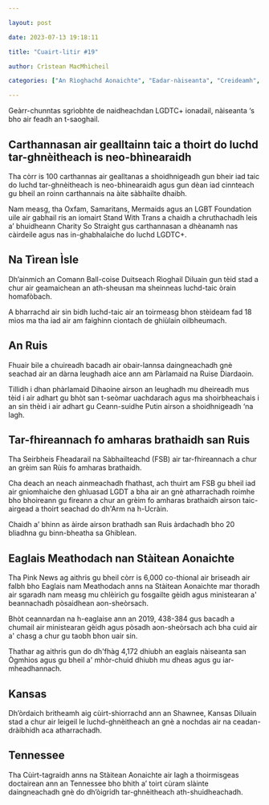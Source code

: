 ```yaml
---

layout: post

date: 2023-07-13 19:18:11

title: "Cuairt-litir #19"

author: Crìstean MacMhìcheil

categories: ["An Rìoghachd Aonaichte", "Eadar-nàiseanta", "Creideamh", "Cuairt-litir", "Lagh", "Poileataigs", "Slàinte"]

---
```


Geàrr-chunntas sgrìobhte de naidheachdan LGDTC+ ionadail, nàiseanta ‘s bho air feadh an t-saoghail.

## Carthannasan air gealltainn taic a thoirt do luchd tar-ghnèitheach is neo-bhìnearaidh

Tha còrr is 100 carthannas air gealltanas a shoidhnigeadh gun bheir iad taic do luchd tar-ghnèitheach is neo-bhìnearaidh agus gun dèan iad cinnteach gu bheil an roinn carthannais na àite sàbhailte dhaibh.

Nam measg, tha Oxfam, Samaritans, Mermaids agus an LGBT Foundation uile air gabhail ris an iomairt Stand With Trans a chaidh a chruthachadh leis a’ bhuidheann Charity So Straight gus carthannasan a dhèanamh nas càirdeile agus nas in-ghabhalaiche do luchd LGDTC+.

## Na Tìrean Ìsle

Dh’ainmich an Comann Ball-coise Duitseach Rìoghail Diluain gun tèid stad a chur air geamaichean an ath-sheusan ma sheinneas luchd-taic òrain homafòbach.

A bharrachd air sin bidh luchd-taic air an toirmeasg bhon stèideam fad 18 mìos ma tha iad air am faighinn ciontach de ghiùlain oilbheumach.

## An Ruis

Fhuair bile a chuireadh bacadh air obair-lannsa daingneachadh gnè seachad air an dàrna leughadh aice ann am Pàrlamaid na Ruise Diardaoin.

Tillidh i dhan phàrlamaid Dihaoine airson an leughadh mu dheireadh mus tèid i air adhart gu bhòt san t-seòmar uachdarach agus ma shoirbheachais i an sin thèid i air adhart gu Ceann-suidhe Putin airson a shoidhnigeadh ‘na lagh.

## Tar-fhireannach fo amharas brathaidh san Ruis

Tha Seirbheis Fheadarail na Sàbhailteachd (FSB) air tar-fhireannach a chur an grèim san Rùis fo amharas brathaidh.

Cha deach an neach ainmeachadh fhathast, ach thuirt am FSB gu bheil iad air gnìomhaiche den ghluasad LGDT a bha air an gnè atharrachadh roimhe bho bhoireann gu fireann a chur an grèim fo amharas brathaidh airson taic-airgead a thoirt seachad do dh'Arm na h-Ucràin.

Chaidh a’ bhinn as àirde airson brathadh san Ruis àrdachadh bho 20 bliadhna gu binn-bheatha sa Ghiblean.

## Eaglais Meathodach nan Stàitean Aonaichte

Tha Pink News ag aithris gu bheil còrr is 6,000 co-thional air briseadh air falbh bho Eaglais nam Meathodach anns na Stàitean Aonaichte mar thoradh air sgaradh nam measg mu chlèirich gu fosgailte gèidh agus ministearan a' beannachadh pòsaidhean aon-sheòrsach.

Bhòt ceannardan na h-eaglaise ann an 2019, 438-384 gus bacadh a chumail air ministearan gèidh agus pòsadh aon-sheòrsach ach bha cuid air a' chasg a chur gu taobh bhon uair sin.

Thathar ag aithris gun do dh'fhàg 4,172 dhiubh an eaglais nàiseanta san Ògmhios agus gu bheil a' mhòr-chuid dhiubh mu dheas agus gu iar-mheadhannach.

## Kansas
Dh’òrdaich britheamh aig cùirt-shiorrachd ann an Shawnee, Kansas Diluain stad a chur air leigeil le luchd-ghnèitheach an gnè a nochdas air na ceadan-dràibhidh aca atharrachadh.

## Tennessee

Tha Cùirt-tagraidh anns na Stàitean Aonaichte air lagh a thoirmisgeas doctairean ann an Tennessee bho bhith a’ toirt cùram slàinte daingneachadh gnè do dh’òigridh tar-ghnèitheach ath-shuidheachadh.
